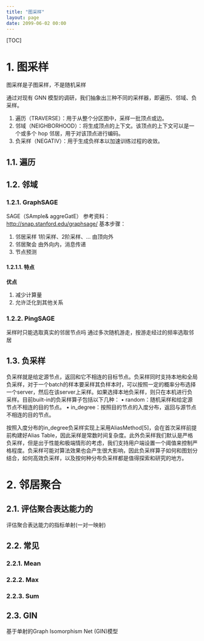 ```yaml
---
title: "图采样"
layout: page
date: 2099-06-02 00:00
---
```

[TOC]

# 1. 图采样

图采样是子图采样，不是随机采样

通过对现有 GNN 模型的调研，我们抽象出三种不同的采样器，即遍历、邻域、负采样。
1. 遍历（TRAVERSE）：用于从整个分区图中，采样一批顶点或边。
2. 邻域（NEIGHBORHOOD）：将生成顶点的上下文。该顶点的上下文可以是一个或多个 hop 邻居，用于对该顶点进行编码。
3. 负采样（NEGATIV）：用于生成负样本以加速训练过程的收敛。

## 1.1. 遍历

## 1.2. 邻域


### 1.2.1. GraphSAGE
SAGE（SAmple& aggreGatE）
参考资料：http://snap.stanford.edu/graphsage/
基本步骤：
1. 邻居采样
    1阶采样、2阶采样、...
    由顶向外
2. 邻居聚会
   由外向内，消息传递
3. 节点预测

#### 1.2.1.1. 特点
**优点**
1. 减少计算量
2. 允许泛化到其他关系

### 1.2.2. PingSAGE
采样时只能选取真实的邻居节点吗
通过多次随机游走，按游走经过的频率选取邻居


## 1.3. 负采样
负采样就是给定源节点，返回和它不相连的目标节点。负采样同时支持本地和全局负采样，对于一个batch的样本要采样其负样本时，可以按照一定的概率分布选择一个server，然后在该server上采样。如果选择本地负采样，则只在本机进行负采样。目前built-in的负采样算子包括以下几种：
• random：随机采样和给定源节点不相连的目的节点。
• in_degree：按照目的节点的入度分布，返回与源节点不相连的目的节点。

按照入度分布的in_degree负采样实现上采用AliasMethod[5]，会在首次采样前提前构建好Alias Table，因此采样是常数时间复杂度。此外负采样我们默认是严格负采样，但是出于性能和极端情形的考虑，我们支持用户端设置一个阈值来控制严格程度。负采样可能对算法效果也会产生很大影响，因此负采样算子如何和图划分结合，如何高效负采样，以及按何种分布负采样都是值得探索和研究的地方。
# 2. 邻居聚合
## 2.1. 评估聚合表达能力的
评估聚合表达能力的指标单射(一对一映射)
## 2.2. 常见

### 2.2.1. Mean
### 2.2.2. Max
### 2.2.3. Sum

## 2.3. GIN
基于单射的Graph Isomorphism Net (GIN)模型